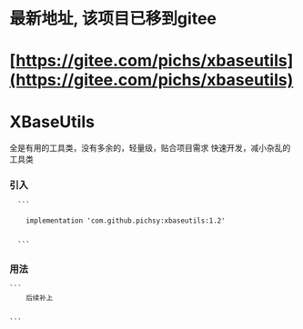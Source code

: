 # 最新地址, 该项目已移到gitee
# [https://gitee.com/pichs/xbaseutils](https://gitee.com/pichs/xbaseutils)

# XBaseUtils

全是有用的工具类，没有多余的，轻量级，贴合项目需求
快速开发，减小杂乱的工具类

### 引入

      ```
      
        implementation 'com.github.pichsy:xbaseutils:1.2'
        
        
      ```

### 用法

    ```
        后续补上
    
    
    ```
